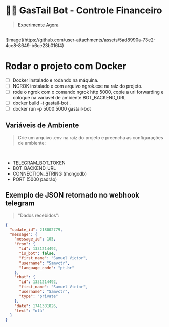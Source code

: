 # 🐦‍🔥 GasTail Bot - Controle Financeiro
> [Experimente Agora](https://t.me/GasTail_bot)

<br>
![image](https://github.com/user-attachments/assets/5ad8990a-73e2-4ce8-8649-b6ce23b016f4)

# Rodar o projeto com Docker
- [ ] Docker instalado e rodando na máquina.
- [ ] NGROK instalado e com arquivo ngrok.exe na raíz do projeto.
- [ ] rode o ngrok com o comando ngrok http 5000, copie a url forwarding e coloque na variavel de ambiente BOT_BACKEND_URL
- [ ] docker build -t gastail-bot .
- [ ] docker run -p 5000:5000 gastail-bot

## Variáveis de Ambiente
 > Crie um arquivo .env na raíz do projeto e preencha as configurações de ambiente:
<br>

 - TELEGRAM_BOT_TOKEN
 - BOT_BACKEND_URL
 - CONNECTION_STRING (mongodb)
 - PORT (5000 padrão)

## Exemplo de JSON retornado no webhook telegram

> "Dados recebidos":

```json
{
  "update_id": 218002779,
  "message": {
    "message_id": 105,
    "from": {
      "id": 1331214492,
      "is_bot": false,
      "first_name": "Samuel Victor",
      "username": "Samvctr",
      "language_code": "pt-br"
    },
    "chat": {
      "id": 1331214492,
      "first_name": "Samuel Victor",
      "username": "Samvctr",
      "type": "private"
    },
    "date": 1741381826,
    "text": "olá"
  }
}

```
